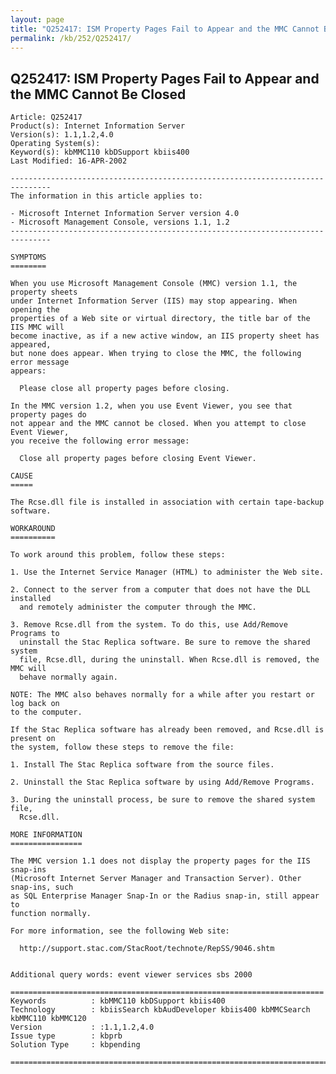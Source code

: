 ```yaml
---
layout: page
title: "Q252417: ISM Property Pages Fail to Appear and the MMC Cannot Be Closed"
permalink: /kb/252/Q252417/
---
```


## Q252417: ISM Property Pages Fail to Appear and the MMC Cannot Be Closed

	Article: Q252417
	Product(s): Internet Information Server
	Version(s): 1.1,1.2,4.0
	Operating System(s): 
	Keyword(s): kbMMC110 kbDSupport kbiis400
	Last Modified: 16-APR-2002
	
	-------------------------------------------------------------------------------
	The information in this article applies to:
	
	- Microsoft Internet Information Server version 4.0 
	- Microsoft Management Console, versions 1.1, 1.2 
	-------------------------------------------------------------------------------
	
	SYMPTOMS
	========
	
	When you use Microsoft Management Console (MMC) version 1.1, the property sheets
	under Internet Information Server (IIS) may stop appearing. When opening the
	properties of a Web site or virtual directory, the title bar of the IIS MMC will
	become inactive, as if a new active window, an IIS property sheet has appeared,
	but none does appear. When trying to close the MMC, the following error message
	appears:
	
	  Please close all property pages before closing.
	
	In the MMC version 1.2, when you use Event Viewer, you see that property pages do
	not appear and the MMC cannot be closed. When you attempt to close Event Viewer,
	you receive the following error message:
	
	  Close all property pages before closing Event Viewer.
	
	CAUSE
	=====
	
	The Rcse.dll file is installed in association with certain tape-backup software.
	
	WORKAROUND
	==========
	
	To work around this problem, follow these steps:
	
	1. Use the Internet Service Manager (HTML) to administer the Web site.
	
	2. Connect to the server from a computer that does not have the DLL installed
	  and remotely administer the computer through the MMC.
	
	3. Remove Rcse.dll from the system. To do this, use Add/Remove Programs to
	  uninstall the Stac Replica software. Be sure to remove the shared system
	  file, Rcse.dll, during the uninstall. When Rcse.dll is removed, the MMC will
	  behave normally again.
	
	NOTE: The MMC also behaves normally for a while after you restart or log back on
	to the computer.
	
	If the Stac Replica software has already been removed, and Rcse.dll is present on
	the system, follow these steps to remove the file:
	
	1. Install The Stac Replica software from the source files.
	
	2. Uninstall the Stac Replica software by using Add/Remove Programs.
	
	3. During the uninstall process, be sure to remove the shared system file,
	  Rcse.dll.
	
	MORE INFORMATION
	================
	
	The MMC version 1.1 does not display the property pages for the IIS snap-ins
	(Microsoft Internet Server Manager and Transaction Server). Other snap-ins, such
	as SQL Enterprise Manager Snap-In or the Radius snap-in, still appear to
	function normally.
	
	For more information, see the following Web site:
	
	  http://support.stac.com/StacRoot/technote/RepSS/9046.shtm
	
	
	Additional query words: event viewer services sbs 2000
	
	======================================================================
	Keywords          : kbMMC110 kbDSupport kbiis400 
	Technology        : kbiisSearch kbAudDeveloper kbiis400 kbMMCSearch kbMMC110 kbMMC120
	Version           : :1.1,1.2,4.0
	Issue type        : kbprb
	Solution Type     : kbpending
	
	=============================================================================
	
